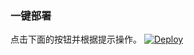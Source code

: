 
### 一键部署

点击下面的按钮并根据提示操作。
[![Deploy](https://www.herokucdn.com/deploy/button.svg)](https://heroku.com/deploy?template=https://github.com/yugyuhjpdf/shadowsocks-ws)
